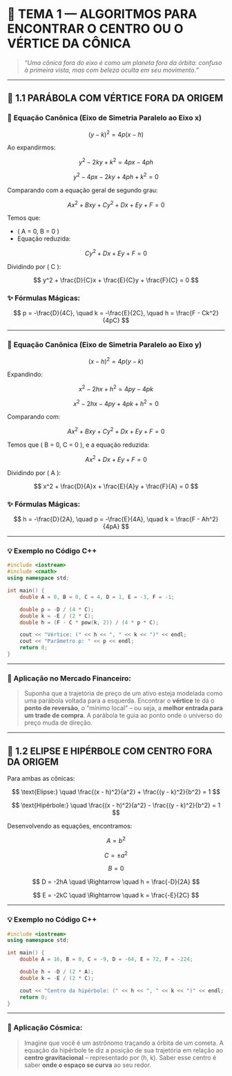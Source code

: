 
# 🌌 TEMA 1 — ALGORITMOS PARA ENCONTRAR O CENTRO OU O VÉRTICE DA CÔNICA

> _“Uma cônica fora do eixo é como um planeta fora da órbita: confuso à primeira vista, mas com beleza oculta em seu movimento.”_

---

## 📘 1.1 PARÁBOLA COM VÉRTICE FORA DA ORIGEM

### 🔧 **Equação Canônica (Eixo de Simetria Paralelo ao Eixo x)**

$$
(y - k)^2 = 4p(x - h)
$$

Ao expandirmos:

$$
y^2 - 2ky + k^2 = 4px - 4ph
$$

$$
y^2 - 4px - 2ky + 4ph + k^2 = 0
$$

Comparando com a equação geral de segundo grau:

$$
Ax^2 + Bxy + Cy^2 + Dx + Ey + F = 0
$$

Temos que:
- \( A = 0, B = 0 \)
- Equação reduzida:

$$
Cy^2 + Dx + Ey + F = 0
$$

Dividindo por \( C \):

$$
y^2 + \frac{D}{C}x + \frac{E}{C}y + \frac{F}{C} = 0
$$

### ✨ Fórmulas Mágicas:

$$
p = -\frac{D}{4C}, \quad
k = -\frac{E}{2C}, \quad
h = \frac{F - Ck^2}{4pC}
$$

---

### 🔧 **Equação Canônica (Eixo de Simetria Paralelo ao Eixo y)**

$$
(x - h)^2 = 4p(y - k)
$$

Expandindo:

$$
x^2 - 2hx + h^2 = 4py - 4pk
$$

$$
x^2 - 2hx - 4py + 4pk + h^2 = 0
$$

Comparando com:

$$
Ax^2 + Bxy + Cy^2 + Dx + Ey + F = 0
$$

Temos que \( B = 0, C = 0 \), e a equação reduzida:

$$
Ax^2 + Dx + Ey + F = 0
$$

Dividindo por \( A \):

$$
x^2 + \frac{D}{A}x + \frac{E}{A}y + \frac{F}{A} = 0
$$

### ✨ Fórmulas Mágicas:

$$
h = -\frac{D}{2A}, \quad
p = -\frac{E}{4A}, \quad
k = \frac{F - Ah^2}{4pA}
$$

---

### 💡 Exemplo no Código C++

```cpp
#include <iostream>
#include <cmath>
using namespace std;

int main() {
    double A = 0, B = 0, C = 4, D = 1, E = -3, F = -1;

    double p = -D / (4 * C);
    double k = -E / (2 * C);
    double h = (F - C * pow(k, 2)) / (4 * p * C);

    cout << "Vértice: (" << h << ", " << k << ")" << endl;
    cout << "Parâmetro p: " << p << endl;
    return 0;
}
```

---

### 💸 Aplicação no Mercado Financeiro:

> Suponha que a trajetória de preço de um ativo esteja modelada como uma parábola voltada para a esquerda. Encontrar o **vértice** te dá o **ponto de reversão**, o “mínimo local” – ou seja, a **melhor entrada para um trade de compra**. A parábola te guia ao ponto onde o universo do preço muda de direção.

---

## 📘 1.2 ELIPSE E HIPÉRBOLE COM CENTRO FORA DA ORIGEM

Para ambas as cônicas:

$$
\text{Elipse:} \quad \frac{(x - h)^2}{a^2} + \frac{(y - k)^2}{b^2} = 1
$$

$$
\text{Hipérbole:} \quad \frac{(x - h)^2}{a^2} - \frac{(y - k)^2}{b^2} = 1
$$

Desenvolvendo as equações, encontramos:

$$
A = b^2
$$

$$
C = \pm a^2
$$

$$
B = 0
$$

$$
D = -2hA \quad \Rightarrow \quad h = \frac{-D}{2A}
$$

$$
E = -2kC \quad \Rightarrow \quad k = \frac{-E}{2C}
$$

---

### 💡 Exemplo no Código C++

```cpp
#include <iostream>
using namespace std;

int main() {
    double A = 16, B = 0, C = -9, D = -64, E = 72, F = -224;

    double h = -D / (2 * A);
    double k = -E / (2 * C);

    cout << "Centro da hipérbole: (" << h << ", " << k << ")" << endl;
    return 0;
}
```

---

### 🌌 Aplicação Cósmica:

> Imagine que você é um astrônomo traçando a órbita de um cometa. A equação da hipérbole te diz a posição de sua trajetória em relação ao **centro gravitacional** – representado por (h, k). Saber esse centro é saber **onde o espaço se curva** ao seu redor.
